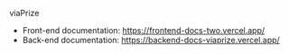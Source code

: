 viaPrize
- Front-end documentation: https://frontend-docs-two.vercel.app/
- Back-end documentation: https://backend-docs-viaprize.vercel.app/
